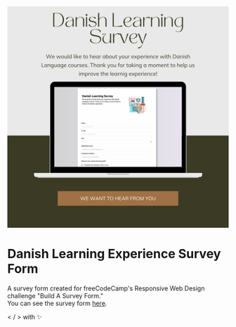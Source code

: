 ![Survey Form](img/form-desktop.png)
# Danish Learning Experience Survey Form

A survey form created for freeCodeCamp's Responsive Web Design challenge "Build A Survey Form."</br>
You can see the survey form [here](https://zowdk.github.io/responsive-web-design/survey-form/). </br>

< / > with ✨


